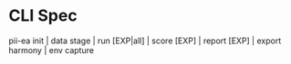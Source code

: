 # CLI Spec
pii-ea init | data stage | run [EXP|all] | score [EXP] | report [EXP] | export harmony | env capture
